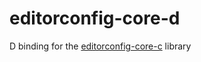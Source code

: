 # editorconfig-core-d
D binding for the [editorconfig-core-c](https://github.com/editorconfig/editorconfig-core-c) library
